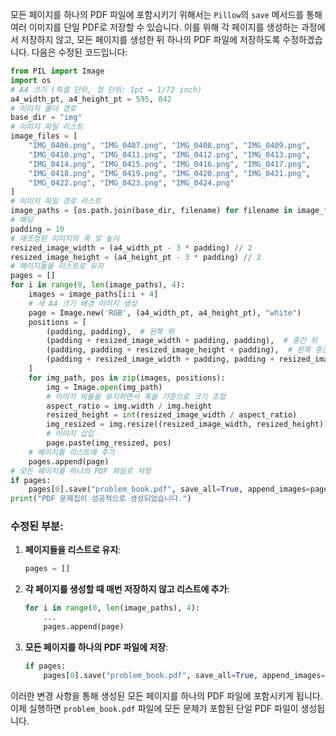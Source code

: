 모든 페이지를 하나의 PDF 파일에 포함시키기 위해서는 `Pillow`의 `save` 메서드를 통해 여러 이미지를 단일 PDF로 저장할 수 있습니다. 이를 위해 각 페이지를 생성하는 과정에서 저장하지 않고, 모든 페이지를 생성한 뒤 하나의 PDF 파일에 저장하도록 수정하겠습니다.
다음은 수정된 코드입니다:
```Python
from PIL import Image
import os
# A4 크기 (픽셀 단위, 점 단위: 1pt = 1/72 inch)
a4_width_pt, a4_height_pt = 595, 842
# 이미지 폴더 경로
base_dir = "img"
# 이미지 파일 리스트
image_files = [
    "IMG_0406.png", "IMG_0407.png", "IMG_0408.png", "IMG_0409.png",
    "IMG_0410.png", "IMG_0411.png", "IMG_0412.png", "IMG_0413.png",
    "IMG_0414.png", "IMG_0415.png", "IMG_0416.png", "IMG_0417.png",
    "IMG_0418.png", "IMG_0419.png", "IMG_0420.png", "IMG_0421.png",
    "IMG_0422.png", "IMG_0423.png", "IMG_0424.png"
]
# 이미지 파일 경로 리스트
image_paths = [os.path.join(base_dir, filename) for filename in image_files]
# 패딩
padding = 10
# 재조정된 이미지의 폭 및 높이
resized_image_width = (a4_width_pt - 3 * padding) // 2
resized_image_height = (a4_height_pt - 3 * padding) // 2
# 페이지들을 리스트로 유지
pages = []
for i in range(0, len(image_paths), 4):
    images = image_paths[i:i + 4]
    # 새 A4 크기 배경 이미지 생성
    page = Image.new('RGB', (a4_width_pt, a4_height_pt), "white")
    positions = [
        (padding, padding),  # 왼쪽 위
        (padding + resized_image_width + padding, padding),  # 중간 위
        (padding, padding + resized_image_height + padding),  # 왼쪽 중간
        (padding + resized_image_width + padding, padding + resized_image_height + padding)  # 중간 중간
    ]
    for img_path, pos in zip(images, positions):
        img = Image.open(img_path)
        # 이미지 비율을 유지하면서 폭을 기준으로 크기 조정
        aspect_ratio = img.width / img.height
        resized_height = int(resized_image_width / aspect_ratio)
        img_resized = img.resize((resized_image_width, resized_height))
        # 이미지 삽입
        page.paste(img_resized, pos)
    # 페이지를 리스트에 추가
    pages.append(page)
# 모든 페이지를 하나의 PDF 파일로 저장
if pages:
    pages[0].save("problem_book.pdf", save_all=True, append_images=pages[1:])
print("PDF 문제집이 성공적으로 생성되었습니다.")
```
### 수정된 부분:
1. **페이지들을 리스트로 유지**:
    
    ```Python
    pages = []
    ```
    
2. **각 페이지를 생성할 때 매번 저장하지 않고 리스트에 추가**:
    
    ```Python
    for i in range(0, len(image_paths), 4):
        ...
        pages.append(page)
    ```
    
3. **모든 페이지를 하나의 PDF 파일에 저장**:
    
    ```Python
    if pages:
        pages[0].save("problem_book.pdf", save_all=True, append_images=pages[1:])
    ```
    
이러한 변경 사항을 통해 생성된 모든 페이지를 하나의 PDF 파일에 포함시키게 됩니다. 이제 실행하면 `problem_book.pdf` 파일에 모든 문제가 포함된 단일 PDF 파일이 생성됩니다.
